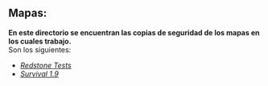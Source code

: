 ## Mapas:
**En este directorio se encuentran las copias de seguridad de los mapas en los cuales trabajo.**  
Son los siguientes:  
  * [*Redstone Tests*](#BAK%20-%20Redstone%20Tests%20-%201.8%20%5B11-04-16%5D.zip?raw=true)  
  * [*Survival 1.9*]()  
